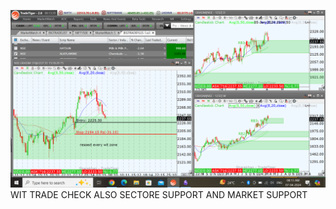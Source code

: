 ![](_attachments/Pasted%20image%2020240407081414.png)
WIT TRADE CHECK ALSO SECTORE SUPPORT AND MARKET SUPPORT

